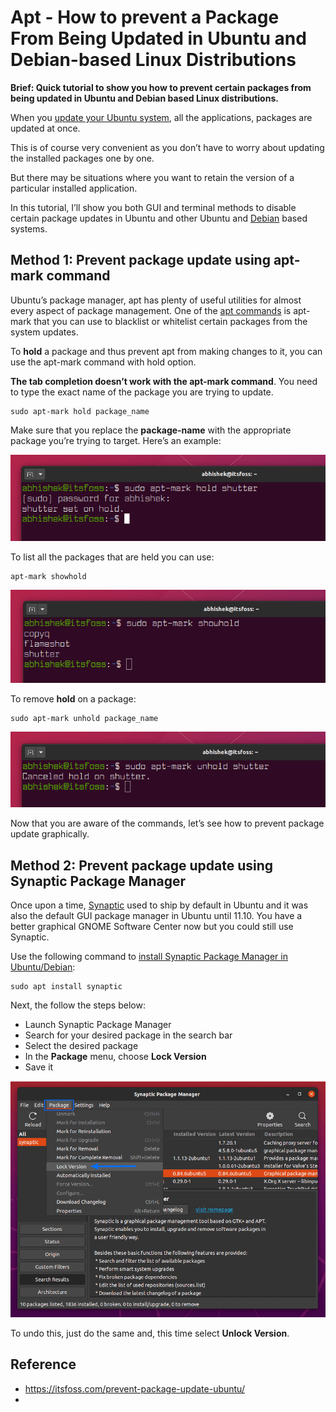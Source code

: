 
# Apt - How to prevent a Package From Being Updated in Ubuntu and Debian-based Linux Distributions

**__Brief: Quick tutorial to show you how to prevent certain packages from being updated in Ubuntu and Debian based Linux distributions.__**

When you [update your Ubuntu system](https://itsfoss.com/update-ubuntu/), all the applications, packages are updated at once.

This is of course very convenient as you don’t have to worry about updating the installed packages one by one.

But there may be situations where you want to retain the version of a particular installed application.

In this tutorial, I’ll show you both GUI and terminal methods to disable certain package updates in Ubuntu and other Ubuntu and [Debian](https://www.debian.org/?ref=itsfoss.com) based systems.

## Method 1: Prevent package update using apt-mark command

Ubuntu’s package manager, apt has plenty of useful utilities for almost every aspect of package management. One of the [apt commands](https://itsfoss.com/apt-command-guide/) is apt-mark that you can use to blacklist or whitelist certain packages from the system updates.

To **hold** a package and thus prevent apt from making changes to it, you can use the apt-mark command with hold option.

**The tab completion doesn’t work with the apt-mark command**. You need to type the exact name of the package you are trying to update.

```shell
sudo apt-mark hold package_name
```

Make sure that you replace the **package-name** with the appropriate package you’re trying to target. Here’s an example:

![Prevent Package Update in Ubuntu](./img/hold-package-from-update-ubuntu.png)

To list all the packages that are held you can use:

```shell
apt-mark showhold
```

![show all hold packages in Ubuntu using apt-mark](./img/held-package-from-update-ubuntu.png)

To remove **hold** on a package:

```shell
sudo apt-mark unhold package_name
```

![Resume Update On Packages Ubuntu](./img/resume-update-on-packages-ubuntu.png)

Now that you are aware of the commands, let’s see how to prevent package update graphically.

## Method 2: Prevent package update using Synaptic Package Manager

Once upon a time, [Synaptic](https://www.nongnu.org/synaptic/?ref=itsfoss.com) used to ship by default in Ubuntu and it was also the default GUI package manager in Ubuntu until 11.10. You have a better graphical GNOME Software Center now but you could still use Synaptic.

Use the following command to [install Synaptic Package Manager in Ubuntu/Debian](https://itsfoss.com/synaptic-package-manager/):

```shell
sudo apt install synaptic
```

Next, the follow the steps below:

-   Launch Synaptic Package Manager
-   Search for your desired package in the search bar
-   Select the desired package
-   In the **Package** menu, choose **Lock Version**
-   Save it

![Prevent Package Update Screenshot](./img/prevent-package-update-screenshot.png)

To undo this, just do the same and, this time select **Unlock Version**.

## Reference

- https://itsfoss.com/prevent-package-update-ubuntu/
- 